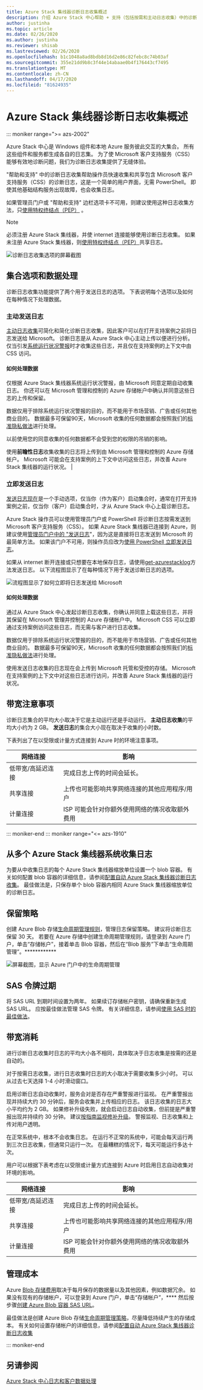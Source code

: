 ```yaml
---
title: Azure Stack 集线器诊断日志收集概述
description: 介绍 Azure Stack 中心帮助 + 支持（包括按需和主动日志收集）中的诊断日志收集。
author: justinha
ms.topic: article
ms.date: 02/26/2020
ms.author: justinha
ms.reviewer: shisab
ms.lastreviewed: 02/26/2020
ms.openlocfilehash: b1c1048a8ad8bdb8d16d2e86c82febc8c74b03af
ms.sourcegitcommit: 355e21dd9b8c3f44e14abaae0b4f176443cf7495
ms.translationtype: MT
ms.contentlocale: zh-CN
ms.lasthandoff: 04/17/2020
ms.locfileid: "81624935"
---
```

# <a name="overview-of-azure-stack-hub-diagnostic-log-collection"></a>Azure Stack 集线器诊断日志收集概述 

::: moniker range=">= azs-2002"

Azure Stack 中心是 Windows 组件和本地 Azure 服务彼此交互的大集合。 所有这些组件和服务都生成各自的日志集。 为了使 Microsoft 客户支持服务（CSS）能够有效地诊断问题，我们为诊断日志收集提供了无缝体验。 

"帮助和支持" 中的诊断日志收集帮助操作员快速收集和共享包含 Microsoft 客户支持服务（CSS）的诊断日志，这是一个简单的用户界面，无需 PowerShell。 即使其他基础结构服务出现故障，也会收集日志。  
 
如果管理员门户或 "帮助和支持" 边栏选项卡不可用，则建议使用这种日志收集方法，只[使用特权终结点（PEP）](azure-stack-get-azurestacklog.md) 。 

>[!NOTE]
>必须注册 Azure Stack 集线器，并使 internet 连接能够使用诊断日志收集。 如果未注册 Azure Stack 集线器，则[使用特权终结点（PEP）](azure-stack-get-azurestacklog.md)共享日志。 

![诊断日志收集选项的屏幕截图](media/azure-stack-help-and-support/banner-enable-automatic-log-collection.png)

## <a name="collection-options-and-data-handling"></a>集合选项和数据处理

诊断日志收集功能提供了两个用于发送日志的选项。 下表说明每个选项以及如何在每种情况下处理数据。 

### <a name="send-logs-proactively"></a>主动发送日志

[主动日志收集](azure-stack-configure-automatic-diagnostic-log-collection-tzl.md)可简化和简化诊断日志收集，因此客户可以在打开支持案例之前将日志发送给 Microsoft。 诊断日志是从 Azure Stack 中心主动上传以便进行分析。 仅当引发[系统运行状况警报](azure-stack-configure-automatic-diagnostic-log-collection-tzl.md#proactive-diagnostic-log-collection-alerts)时才收集这些日志，并且仅在支持案例的上下文中由 CSS 访问。


#### <a name="how-the-data-is-handled"></a>如何处理数据

仅根据 Azure Stack 集线器系统运行状况警报，由 Microsoft 同意定期自动收集日志。 你还可以在 Microsoft 管理和控制的 Azure 存储帐户中确认并同意这些日志的上传和保留。 

数据仅用于排除系统运行状况警报的目的，而不能用于市场营销、广告或任何其他商业目的。 数据最多可保留90天，Microsoft 收集的任何数据都会按照我们的[标准隐私做法](https://privacy.microsoft.com/)进行处理。

以前使用您的同意收集的任何数据都不会受到您的权限的吊销的影响。

使用**前瞻性日志**收集收集的日志将上传到由 Microsoft 管理和控制的 Azure 存储帐户。 Microsoft 可能会在支持案例的上下文中访问这些日志，并改善 Azure Stack 集线器的运行状况。 |

### <a name="send-logs-now"></a>立即发送日志

[发送日志现在](azure-stack-configure-on-demand-diagnostic-log-collection-portal-tzl.md)是一个手动选项，仅当你（作为客户）启动集合时，通常在打开支持案例之前，仅当你（客户）启动集合时，才从 Azure Stack 中心上载诊断日志。 

Azure Stack 操作员可以使用管理员门户或 PowerShell 将诊断日志按需发送到 Microsoft 客户支持服务（CSS）。 如果 Azure Stack 集线器已连接到 Azure，则建议使用[管理员门户中的 "发送日志](azure-stack-configure-on-demand-diagnostic-log-collection-portal-tzl.md)"，因为这是直接将日志发送到 Microsoft 的最简单方法。 如果该门户不可用，则操作员应改为[使用 PowerShell 立即发送日志](azure-stack-configure-on-demand-diagnostic-log-collection-powershell-tzl.md)。 

如果从 internet 断开连接或只想要在本地保存日志，请使用[get-azurestacklog](azure-stack-get-azurestacklog.md)方法发送日志。 以下流程图显示了在每种情况下用于发送诊断日志的选项。 

![流程图显示了如何立即将日志发送给 Microsoft](media/azure-stack-help-and-support/send-logs-now-flowchart.png)

#### <a name="how-the-data-is-handled"></a>如何处理数据

通过从 Azure Stack 中心发起诊断日志收集，你确认并同意上载这些日志，并将其保留在 Microsoft 管理并控制的 Azure 存储帐户中。 Microsoft CSS 可以立即通过支持案例访问这些日志，而无需与客户进行日志收集。 

数据仅用于排除系统运行状况警报的目的，而不能用于市场营销、广告或任何其他商业目的。 数据最多可保留90天，Microsoft 收集的任何数据都会按照我们的[标准隐私做法](https://privacy.microsoft.com/)进行处理。 

使用发送日志收集的日志现在会上传到 Microsoft 托管和受控的存储。 Microsoft 在支持案例的上下文中对这些日志进行访问，并改善 Azure Stack 集线器的运行状况。 



## <a name="bandwidth-considerations"></a>带宽注意事项

诊断日志集合的平均大小取决于它是主动运行还是手动运行。 **主动日志收集**的平均大小约为 2 GB。 **发送日志**的集合大小现在取决于收集的小时数。

下表列出了在以受限或计量方式连接到 Azure 时的环境注意事项。

| 网络连接 | 影响 |
|--------------------|--------|
| 低带宽/高延迟连接 | 完成日志上传的时间会延长。 | 
| 共享连接 | 上传也可能影响共享网络连接的其他应用程序/用户 |
| 计量连接 | ISP 可能会针对你额外使用网络的情况收取额外费用 | 

::: moniker-end
::: moniker range="<= azs-1910"

## <a name="collecting-logs-from-multiple-azure-stack-hub-systems"></a>从多个 Azure Stack 集线器系统收集日志

为要从中收集日志的每个 Azure Stack 集线器缩放单位设置一个 blob 容器。 有关如何配置 blob 容器的详细信息，请参阅[配置自动 Azure Stack 集线器诊断日志收集](azure-stack-configure-automatic-diagnostic-log-collection-tzl.md)。 最佳做法是，只保存单个 blob 容器内相同 Azure Stack 集线器缩放单位的诊断日志。 

## <a name="retention-policy"></a>保留策略

创建 Azure Blob 存储[生命周期管理规则](https://docs.microsoft.com/azure/storage/blobs/storage-lifecycle-management-concepts)，管理日志保留策略。 建议将诊断日志保留 30 天。 若要在 Azure 存储中创建生命周期管理规则，请登录到 Azure 门户，单击“存储帐户”，接着单击 Blob 容器，然后在“Blob 服务”下单击“生命周期管理”。************

![屏幕截图，显示 Azure 门户中的生命周期管理](media/azure-stack-automatic-log-collection/blob-storage-lifecycle-management.png)


## <a name="sas-token-expiration"></a>SAS 令牌过期

将 SAS URL 到期时间设置为两年。 如果续订存储帐户密钥，请确保重新生成 SAS URL。 应按最佳做法管理 SAS 令牌。 有关详细信息，请参阅[使用 SAS 时的最佳做法](https://docs.microsoft.com/azure/storage/common/storage-dotnet-shared-access-signature-part-1#best-practices-when-using-sas)。


## <a name="bandwidth-consumption"></a>带宽消耗

进行诊断日志收集时日志的平均大小各不相同，具体取决于日志收集是按需的还是自动的。 

对于按需日志收集，进行日志收集时日志的大小取决于需要收集多少小时。 可以从过去七天选择 1-4 小时滑动窗口。 

启用诊断日志自动收集时，服务会对是否存在严重警报进行监视。 
在严重警报出现并持续大约 30 分钟后，服务会收集并上传相应的日志。 
该日志收集的日志大小平均约为 2 GB。 
如果修补升级失败，就会启动日志自动收集，但前提是严重警报出现并持续约 30 分钟。 建议[按指南监视修补升级](azure-stack-updates.md)。
警报监视、日志收集和上传对用户透明。 



在正常系统中，根本不会收集日志。 
在运行不正常的系统中，可能会每天运行两到三次日志收集，但通常只运行一次。 
在最糟糕的情况下，每天可能运行多达十次。  

用户可以根据下表考虑在以受限或计量方式连接到 Azure 时启用日志自动收集对环境的影响。

| 网络连接 | 影响 |
|--------------------|--------|
| 低带宽/高延迟连接 | 完成日志上传的时间会延长。 | 
| 共享连接 | 上传也可能影响共享网络连接的其他应用程序/用户 |
| 计量连接 | ISP 可能会针对你额外使用网络的情况收取额外费用 |


## <a name="managing-costs"></a>管理成本

Azure [Blob 存储费用](https://azure.microsoft.com/pricing/details/storage/blobs/)取决于每月保存的数据量以及其他因素，例如数据冗余。 
如果没有现有的存储帐户，可以登录到 Azure 门户，单击“存储帐户”，**** 然后按步骤[创建 Azure Blob 容器 SAS URL](azure-stack-configure-automatic-diagnostic-log-collection-tzl.md)。

最佳做法是创建 Azure Blob 存储[生命周期管理策略](https://docs.microsoft.com/azure/storage/blobs/storage-lifecycle-management-concepts)，尽量降低持续产生的存储成本。 有关如何设置存储帐户的详细信息，请参阅[配置自动 Azure Stack 集线器诊断日志收集](azure-stack-configure-automatic-diagnostic-log-collection-tzl.md)

::: moniker-end

## <a name="see-also"></a>另请参阅

[Azure Stack 中心日志和客户数据处理](https://docs.microsoft.com/azure-stack/operator/azure-stack-data-collection)

